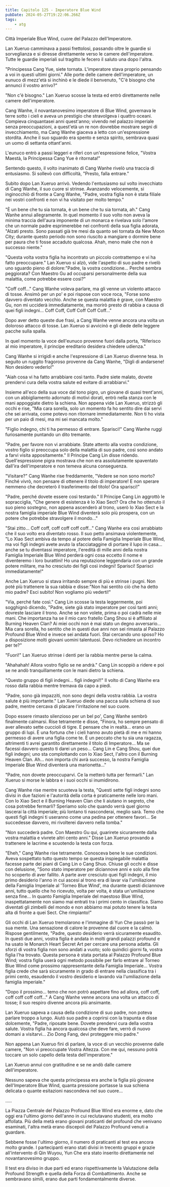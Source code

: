 ```yaml
---
title: Capitolo 125 - Imperatore Blue Wind
pubDate: 2024-05-27T19:22:06.266Z
tags:
    - atg
---
```





Città Imperiale Blue Wind, cuore del Palazzo dell'Imperatore.


Lan Xueruo camminava a passi frettolosi, passando oltre le guardie si sorveglianza e si diresse direttamente verso le camere dell'imperatore. Tutte le guardie imperiali sul tragitto le fecero il saluto una dopo l'altra.


"Principessa Cang Yue, siete tornata. L'imperatore stava proprio pensando a voi in questi ultimi giorni." Alle porte delle camere dell'imperatore, un eunuco di mezz'età si inchinò e le diede il benvenuto,
"C'è bisogno che annunci il vostro arrivo?"


"Non c'è bisogno." Lan Xueruo scosse la testa ed entrò direttamente nelle camere dell'imperatore.


Cang Wanhe, il novantanovesimo imperatore di Blue Wind, governava le terre sotto i cieli e aveva un prestigio che stravolgeva i quattro oceani. Compieva cinquantasei anni quest'anno; vivendo nel palazzo imperiale senza preoccupazioni, a quest'età un re non dovrebbe mostrare segni di invecchiamento, ma Cang Wanhe giaceva a letto con un'espressione stordita. Anche il suo sguardo era spento e senza spirito, sembrava quasi un uomo di settanta ottant'anni.


L'eunuco entrò a passi leggeri e riferì con un'espressione felice, "Vostra Maestà, la Principessa Cang Yue è ritornata!"


Sentendo questo, il volto inanimato di Cang Wanhe rivelò una traccia di entusiasmo. Si sollevò con difficoltà, "Presto, falla entrare."


Subito dopo Lan Xueruo arrivò. Vedendo l'entusiasmo sul volto invecchiato di Cang Wanhe, il suo cuore si strinse. Avanzando velocemente, si inginocchiò di fronte a Cang Wanhe, "Padre, vostra figlia non è stata filiale nei vostri confronti e non vi ha visitato per molto tempo."


"È un bene che tu sia tornata, è un bene che tu sia tornata, ah." Cang Wanhe annuì allegramente. In quel momento il suo volto non aveva la minima traccia dell'aura imponente di un monarca e rivelava solo l'amore che un normale padre esprimerebbe nei confronti della sua figlia adorata, "Alzati presto. Sono passati già tre mesi da quanto sei tornata da New Moon City; durante questo periodo non sono riuscito a mangiare o dormire bene per paura che ti fosse accaduto qualcosa. Ahah, meno male che non è successo niente."


"Questa volta vostra figlia ha incontrato un piccolo contrattempo e vi ha fatto preoccupare." Lan Xueruo si alzò, vide l'aspetto di suo padre e rivelò uno sguardo pieno di dolore:"Padre, la vostra condizione... Perché sembra peggiorata? Con Maestro Gu ad occuparsi personalmente della sua malattia, come potrebbe essere così?"


"Coff coff..." Cang Wanhe voleva parlare, ma gli venne un violento attacco di tosse. Ansimò per un po' e poi rispose con voce roca, "Forse sono davvero diventato vecchio. Anche se questa malattia è grave, con Maestro Gu, non mi ucciderà immediatamente, ma morirò presto di rabbia a causa di quei figli indegni... Coff Coff, Coff Coff Coff Coff..."


Dopo aver detto queste due frasi, a Cang Wanhe venne ancora una volta un doloroso attacco di tosse. Lan Xueruo si avvicinò e gli diede delle leggere pacche sulla spalla.


In quel momento la voce dell'eunuco provenne fuori dalla porta, "Riferisco al mio imperatore, il principe ereditario desidera chiedere udienza."


Cang Wanhe si irrigidì e anche l'espressione di Lan Xueruo divenne tesa. In seguito un ruggito fragoroso provenne da Cang Wanhe, "Digli di andarsene! Non desidero vederlo!"


"Aiah cosa vi ha fatto arrabbiare così tanto. Padre siete malato, dovete prendervi cura della vostra salute ed evitare di arrabbiarvi."


Insieme all'eco della sua voce dal tono pigro, un giovane di quasi trent'anni, con un abbigliamento adornato di motivi dorati, entrò nella stanza con le mani appoggiate dietro la schiena. Non appena vide Lan Xueruo, strizzò gli occhi e rise, "Mia cara sorella, solo un momento fa ho sentito dire dai servi che sei arrivata, come potevo non ritornare immediatamente. Non ti ho vista per un paio di mesi, ma mi sei mancata molto."


"Figlio indegno, chi ti ha permesso di entrare. Sparisci!" Cang Wanhe ruggì furiosamente puntando un dito tremante.


"Padre, per favore non vi arrabbiate. State attento alla vostra condizione, vostro figlio si preoccupa solo della malattia di suo padre, così sono andato a farvi visita appositamente." Il Principe Cang Lin disse ridendo. Quell'espressione pigra mostrava che non era assolutamente spaventato dall'ira dell'imperatore e non temeva alcuna conseguenza.


"Visitare?" Cang Wanhe rise freddamente, "Vedere se non sono morto?
Finché vivrò, non pensare di ottenere il titolo di imperatore! E non sperare nemmeno che decreterò il trasferimento del titolo! Ora sparisci!"


"Padre, perché dovete essere così testardo." Il Principe Cang Lin aggrottò le sopracciglia, "Che genere di esistenza è lo Xiao Sect? Ora che ho ottenuto il suo pieno sostegno, non appena ascenderò al trono, userò lo Xiao Sect e la nostra famiglia imperiale Blue Wind diventerà solo più prospera, con un potere che potrebbe stravolgere il mondo..."


"Stai zitto... Coff coff, coff coff coff coff..." Cang Wanhe era così arrabbiato che il suo volto era diventato rosso. Il suo petto ansimava violentemente, "Lo Xiao Sect ambiva da tempo al potere della Famiglia Imperiale Blue Wind, ma voi figli indegni avete avuto la sfacciataggine di portare il lupo in casa... anche se tu diventassi imperatore, l'eredità di mille anni della nostra Famiglia Imperiale Blue Wind perderà ogni cosa eccetto il nome e diventeremo i loro burattini! Ho una reputazione leggendaria con un grande potere militare, ma ho cresciuto dei figli così indegni! Sparisci! Sparisci immediatamente!"


Anche Lan Xueruo si stava irritando sempre di più e strinse i pugni. Non poté più trattenere la sua rabbia e disse:"Non hai sentito ciò che ha detto mio padre? Esci subito!
Non vogliamo più vederti!"


"Via, perché fate così." Cang Lin scosse la testa leggermente, poi sogghignò dicendo, "Padre, siete già stato imperatore per così tanti anni; dovreste lasciare il trono. Anche se non volete, prima o poi cadrà nelle mie mani. Che importanza ha se il mio caro fratello Cang Shou si è affiliato al Burning Heaven Clan? Ai miei occhi non è mai stato un degno avversario... Mia cara sorella, ho sentito che in questi due anni non sei rimasta al Palazzo Profound Blue Wind e invece sei andata fuori. Stai cercando uno sposo? Ho a disposizione molti giovani uomini talentuosi. Devo richiedere un incontro per te?"


"Fuori!" Lan Xueruo strinse i denti per la rabbia mentre perse la calma.


"Ahahahah! Allora vostro figlio se ne andrà." Cang Lin scoppiò a ridere e poi se ne andò tranquillamente con le mani dietro la schiena.


"Questo gruppo di figli indegni... figli indegni!!" Il volto di Cang Wanhe era rosso dalla rabbia mentre tremava da capo a piedi.


"Padre, sono già impazziti, non sono degni della vostra rabbia. La vostra salute è più importante." Lan Xueruo diede una pacca sulla schiena di suo padre, mentre cercava di placare l'irritazione nel suo cuore.


Dopo essere rimasto silenzioso per un bel po', Cang Wanhe sembrò finalmente calmarsi. Rise tetramente e disse, "Finora, ho sempre pensato di aver allevato sette cuccioli di tigre.
E pensare che in realtà... erano un gruppo di lupi. È una fortuna che i cieli hanno avuto pietà di me e mi hanno permesso di avere una figlia come te. È un peccato che tu sia una ragazza, altrimenti ti avrei garantito direttamente il titolo di Imperatore... Ma se facessi davvero questo ti darei un peso... Cang Lin e Cang Shou, quei due figli indegni; uno sta complottando con lo Xiao Sect, l'altro con il Burning Heaven Clan. Ah... non importa chi avrà successo, la nostra Famiglia Imperiale Blue Wind diventerà una marionetta..."


"Padre, non dovete preoccuparvi. Ce la metterò tutta per fermarli." Lan Xueruo si morse le labbra e i suoi occhi si inumidirono.


Cang Wanhe rise mentre scuoteva la testa, "Questi sette figli indegni sono divisi in due fazioni e l'autorità della corta è praticamente nelle loro mani. Con lo Xiao Sect e il Burning Heaven Clan che li aiutano in segreto, che cosa potrebbe fermarli? Speriamo solo che quando verrà quel giorno lascerai la città imperiale; più lontano ti nasconderai, meglio sarà. Temo che questi figli indegni ti useranno come una pedina per ottenere favori... Se succedesse davvero, mi rivolterei davvero nella tomba."


"Non succederà padre. Con Maestro Gu qui, guarirete sicuramente dalla vostra malattia e vivrete altri cento anni." Disse Lan Xueruo provando a trattenere le lacrime e scuotendo la testa con forza.


"Eheh," Cang Wanhe rise tetramente. Conosceva bene le sue condizioni. Aveva sospettato tutto questo tempo se questa inspiegabile malattia facesse parte dei piani di Cang Lin o Cang Shuo. Chiuse gli occhi e disse con delusione, "Sono stato imperatore per diciannove anni e solo alla fine ho scoperto di aver fallito. A parte aver cresciuto quei figli indegni, il mio primo desiderio l'anno in cui ascesi al trono era di lavar via l'umiliazione della Famiglia Imperiale al 'Torneo Blue Wind', ma durante questi diciannove anni, tutto quello che ho ricevuto, volta per volta, è stata un'umiliazione senza fine...
In quanto Famiglia Imperiale del maestoso Blue Wind, inaspettatamente non siamo mai entrati tra i primi cento in classifica. Siamo diventati gli zimbelli del mondo e non abbiamo mai potuto tenere la testa alta di fronte a quei Sect. Che rimpianto!"


Gli occhi di Lan Xueruo tremolarono e l'immagine di Yun Che passò per la sua mente. Una sensazione di calore le provenne dal cuore e la calmò. Rispose gentilmente, "Padre, questo desiderio verrà sicuramente esaudito. In questi due anni, vostra figlia è andata in molti grandi palazzi profound e ha usato le Monarch Heart Secret Art per cercare una persona adatta. Gli sforzi di vostra figlia non sono andati a vuoto; solo quindici giorni fa, vostra figlia l'ha trovato. Questa persona è stata portata al Palazzo Profound Blue Wind; vostra figlia userà ogni metodo possibile per farlo entrare al Torneo Blue Wind come prossimo rappresentante della Famiglia Imperiale... Vostra figlia crede che sarà sicuramente in grado di entrare nella classifica tra i primi cento, esaudendo il vostro desiderio e lavando via l'umiliazione della famiglia imperiale."


"Dopo il prossimo... temo che non potrò aspettare fino ad allora, coff coff, coff coff coff coff..." A Cang Wanhe venne ancora una volta un attacco di tosse; il suo respiro divenne ancora più ansimante.


Lan Xueruo sapeva a causa della condizione di suo padre, non poteva parlare troppo a lungo. Aiutò suo padre a coprirsi con la trapunta e disse dolcemente, "Padre, riposate bene. Dovete prendervi cura della vostra salute. Vostra figlia ha ancora qualcosa che deve fare, verrò di nuovo domani a visitarvi... Zio Dong Fang, devi proteggere mio padre."


Non appena Lan Xueruo finì di parlare, la voce di un vecchio provenne dalle camere, "Non vi preoccupate Vostra Altezza. Con me qui, nessuno potrà toccare un solo capello della testa dell'imperatore."


Lan Xueruo annuì con gratitudine e se ne andò dalle camere dell'imperatore.


Nessuno sapeva che questa principessa era anche la figlia più giovane dell'Imperatore Blue Wind, quanta pressione portasse la sua schiena delicata o quante esitazioni nascondeva nel suo cuore...


…..


La Piazza Centrale del Palazzo Profound Blue Wind era enorme e, dato che oggi era l'ultimo giorno dell'anno in cui reclutavano studenti, era molto affollata. Più della metà erano giovani praticanti del profound che venivano esaminati, l'altra metà erano discepoli del Palazzo Profound venuti a guardare.


Sebbene fosse l'ultimo giorno, il numero di praticanti al test era ancora molto grande. I partecipanti erano stati divisi in trecento gruppi e grazie all'intervento di Qin Wuyou, Yun Che era stato inserito direttamente nel novantanovesimo gruppo.


Il test era diviso in due parti ed erano rispettivamente la Valutazione della Profound Strength e quella della Forza di Combattimento. Anche se sembravano simili, erano due parti fondamentalmente diverse.





